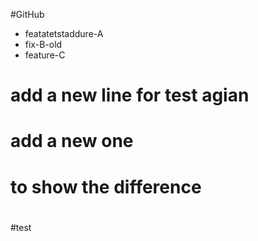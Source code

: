 #GitHub

- featatetstaddure-A
- fix-B-old
- feature-C
# add a new line for test agian
# add     a new one
# to show the difference
#
#







#test

